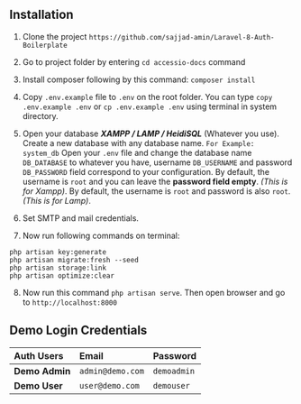 ## Installation

1. Clone the project `https://github.com/sajjad-amin/Laravel-8-Auth-Boilerplate`

2. Go to project folder by entering `cd accessio-docs` command

3. Install composer following by this command: `composer install`

4. Copy `.env.example` file to `.env` on the root folder. You can type `copy .env.example .env` or `cp .env.example .env` using terminal in system directory.

5. Open your database ***XAMPP / LAMP / HeidiSQL*** (Whatever you use).
   Create a new database with any database name. `For Example:  system_db`
   Open your `.env` file and change the database name `DB_DATABASE` to whatever you have, username `DB_USERNAME` and password `DB_PASSWORD` field correspond to your configuration. By default, the username is `root` and you can leave the **password field empty**. *(This is for Xampp)*. By default, the username is `root` and password is also `root`. *(This is for Lamp)*.

6. Set SMTP and mail credentials.

7. Now run following commands on terminal:
```
php artisan key:generate
php artisan migrate:fresh --seed
php artisan storage:link
php artisan optimize:clear
```

8. Now run this command `php artisan serve`. Then open browser and go to `http://localhost:8000`

## Demo Login Credentials

| Auth Users     | Email            | Password    |
|:---------------|:-----------------|:------------|
| **Demo Admin** | `admin@demo.com` | `demoadmin` |
| **Demo User**  | `user@demo.com`  | `demouser`  |
